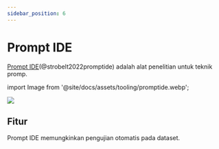 ```yaml
---
sidebar_position: 6
---
```


# Prompt IDE

[Prompt IDE](https://prompt.vizhub.ai)(@strobelt2022promptide) adalah alat penelitian untuk teknik promp.


import Image from '@site/docs/assets/tooling/promptide.webp';

<div style={{textAlign: 'center'}}>
  <img src={Image} style={{width: "750px"}}/>
</div>

## Fitur

Prompt IDE memungkinkan pengujian otomatis pada dataset.